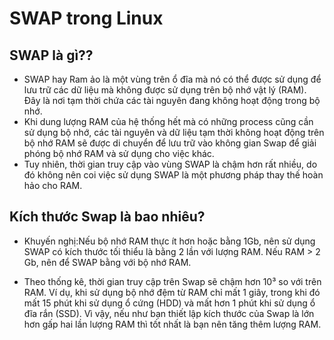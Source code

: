 # SWAP trong Linux
## SWAP là gì??
- SWAP hay Ram ảo là một vùng trên ổ đĩa mà nó có thể được sử dụng để lưu trữ các dữ liệu mà không được sử dụng trên bộ nhớ vật lý (RAM). Đây là nơi tạm thời chứa các tài nguyên đang không hoạt động trong bộ nhớ.
- Khi dung lượng RAM của hệ thống hết mà có những process cũng cần sử dụng bộ nhớ, các tài nguyên và dữ liệu tạm thời không hoạt động trên bộ nhớ RAM sẽ được di chuyển để lưu trữ vào không gian Swap để giải phóng bộ nhớ RAM và sử dụng cho việc khác.
- Tuy nhiên, thời gian truy cập vào vùng SWAP là chậm hơn rất nhiều, do đó không nên coi việc sử dụng SWAP là một phương pháp thay thế hoàn hảo cho RAM.

## Kích thước Swap là bao nhiêu?
- Khuyến nghị:Nếu bộ nhớ RAM thực ít hơn hoặc bằng 1Gb, nên sử dụng SWAP có kích thước tối thiểu là bằng 2 lần với lượng RAM. Nếu RAM > 2 Gb, nên để SWAP bằng với bộ nhớ RAM. 

- Theo thống kê, thời gian truy cập trên Swap sẽ chậm hơn 10³ so với trên RAM. Ví dụ, khi sử dụng bộ nhớ đệm từ RAM chỉ mất 1 giây, trong khi đó mất 15 phút khi sử dụng ổ cứng (HDD) và mất hơn 1 phút khi sử dụng ổ đĩa rắn (SSD). Vì vậy, nếu như bạn thiết lập kích thước của Swap là lớn hơn gấp hai lần lượng RAM thì tốt nhất là bạn nên tăng thêm lượng RAM.
